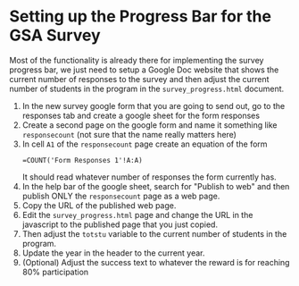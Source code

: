# Setting up the Progress Bar for the GSA Survey

Most of the functionality is already there for implementing the survey progress bar, we just need to setup a Google Doc website that shows the current number of responses to the survey and then adjust the current number of students in the program in the `survey_progress.html` document.

1) In the new survey google form that you are going to send out, go to the responses tab and create a google sheet for the form responses
2) Create a second page on the google form and name it something like `responsecount` (not sure that the name really matters here)
3) In cell `A1` of the `responsecount` page create an equation of the form
    ```
    =COUNT('Form Responses 1'!A:A)
    ```
    It should read whatever number of responses the form currently has.
4) In the help bar of the google sheet, search for "Publish to web" and then publish ONLY the `responsecount` page as a web page.
5) Copy the URL of the published web page.
6) Edit the `survey_progress.html` page and change the URL in the javascript to the published page that you just copied.
7) Then adjust the `totstu` variable to the current number of students in the program.
8) Update the year in the header to the current year.
9) (Optional) Adjust the success text to whatever the reward is for reaching 80% participation

